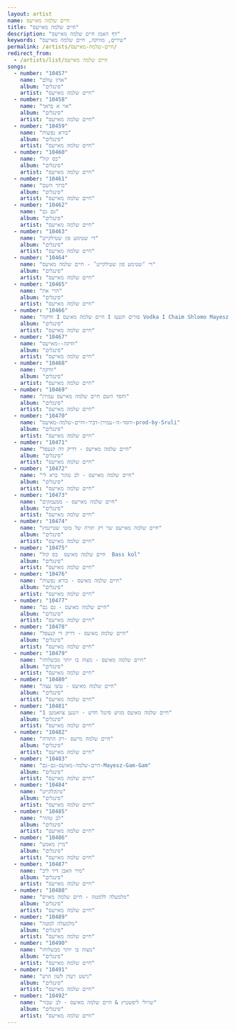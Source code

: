 ```yaml
---
layout: artist
name: חיים שלמה מאייעס
title: "חיים שלמה מאייעס"
description: "דף האמן חיים שלמה מאייעס"
keywords: "שירים, מוזיקה, חיים שלמה מאייעס"
permalink: /artists/חיים-שלמה-מאייעס/
redirect_from:
  - /artists/list/חיים שלמה מאייעס
songs:
  - number: "10457"
    name: "אדון עולם"
    album: "סינגלים"
    artist: "חיים שלמה מאייעס"
  - number: "10458"
    name: "אוי א בראך"
    album: "סינגלים"
    artist: "חיים שלמה מאייעס"
  - number: "10459"
    name: "בורא נפשות"
    album: "סינגלים"
    artist: "חיים שלמה מאייעס"
  - number: "10460"
    name: "בס קול"
    album: "סינגלים"
    artist: "חיים שלמה מאייעס"
  - number: "10461"
    name: "ברוך השם"
    album: "סינגלים"
    artist: "חיים שלמה מאייעס"
  - number: "10462"
    name: "גם גם"
    album: "סינגלים"
    artist: "חיים שלמה מאייעס"
  - number: "10463"
    name: "די שטימע פון שטילקייט"
    album: "סינגלים"
    artist: "חיים שלמה מאייעס"
  - number: "10464"
    name: "די ‘שטימע פון שטילקייט’ - חיים שלמה מאיעס"
    album: "סינגלים"
    artist: "חיים שלמה מאייעס"
  - number: "10465"
    name: "הרי את"
    album: "סינגלים"
    artist: "חיים שלמה מאייעס"
  - number: "10466"
    name: "וודקה I חיים שלמה מאיעס I פורים תשעז Vodka I Chaim Shlomo Mayesz I Purim 5777"
    album: "סינגלים"
    artist: "חיים שלמה מאייעס"
  - number: "10467"
    name: "וודקה--מאייעס"
    album: "סינגלים"
    artist: "חיים שלמה מאייעס"
  - number: "10468"
    name: "וודקה"
    album: "סינגלים"
    artist: "חיים שלמה מאייעס"
  - number: "10469"
    name: "וחסד השם חיים שלמה מאייעס עמירן"
    album: "סינגלים"
    artist: "חיים שלמה מאייעס"
  - number: "10470"
    name: "וחסד-ה׳-עמירן-דביר-וחיים-שלמה-מאיעס-prod-by-Sruli"
    album: "סינגלים"
    artist: "חיים שלמה מאייעס"
  - number: "10471"
    name: "חיים שלמה מאייעס - דריק דה קנעפל"
    album: "סינגלים"
    artist: "חיים שלמה מאייעס"
  - number: "10472"
    name: "חיים שלמה מאייעס - לב טהור ברא לי"
    album: "סינגלים"
    artist: "חיים שלמה מאייעס"
  - number: "10473"
    name: "חיים שלמה מאייעס - ממעמקים"
    album: "סינגלים"
    artist: "חיים שלמה מאייעס"
  - number: "10474"
    name: "חיים שלמה מאייעס שר רק תורה של מוטי שטיינמץ"
    album: "סינגלים"
    artist: "חיים שלמה מאייעס"
  - number: "10475"
    name: "חיים שלמה מאיעס  בס קול  Bass kol"
    album: "סינגלים"
    artist: "חיים שלמה מאייעס"
  - number: "10476"
    name: "חיים שלמה מאיעס - בורא נפשות"
    album: "סינגלים"
    artist: "חיים שלמה מאייעס"
  - number: "10477"
    name: "חיים שלמה מאיעס - גם גם"
    album: "סינגלים"
    artist: "חיים שלמה מאייעס"
  - number: "10478"
    name: "חיים שלמה מאיעס - דריק די קנעפל"
    album: "סינגלים"
    artist: "חיים שלמה מאייעס"
  - number: "10479"
    name: "חיים שלמה מאיעס - מצוה בו יותר מבשלוחו"
    album: "סינגלים"
    artist: "חיים שלמה מאייעס"
  - number: "10480"
    name: "חיים שלמה מאיעס - עוצו עצה"
    album: "סינגלים"
    artist: "חיים שלמה מאייעס"
  - number: "10481"
    name: "חיים שלמה מאיעס מגיש סינגל חדש - זינגען צוזאמען 1"
    album: "סינגלים"
    artist: "חיים שלמה מאייעס"
  - number: "10482"
    name: "חיים שלמה מייעס -רק התורה"
    album: "סינגלים"
    artist: "חיים שלמה מאייעס"
  - number: "10483"
    name: "חיים-שלמה-מאיעס-גם-גם-Mayesz-Gam-Gam"
    album: "סינגלים"
    artist: "חיים שלמה מאייעס"
  - number: "10484"
    name: "טינקלקייט"
    album: "סינגלים"
    artist: "חיים שלמה מאייעס"
  - number: "10485"
    name: "לב טהור"
    album: "סינגלים"
    artist: "חיים שלמה מאייעס"
  - number: "10486"
    name: "מיין מאמע"
    album: "סינגלים"
    artist: "חיים שלמה מאייעס"
  - number: "10487"
    name: "מיר האבן דיר ליב"
    album: "סינגלים"
    artist: "חיים שלמה מאייעס"
  - number: "10488"
    name: "מלמעלה ללמטה - חיים שלמה מאייס"
    album: "סינגלים"
    artist: "חיים שלמה מאייעס"
  - number: "10489"
    name: "מלמעלה למטה"
    album: "סינגלים"
    artist: "חיים שלמה מאייעס"
  - number: "10490"
    name: "מצוה בו יותר מבשלוחו"
    album: "סינגלים"
    artist: "חיים שלמה מאייעס"
  - number: "10491"
    name: "נישט רעדן לשון הרע"
    album: "סינגלים"
    artist: "חיים שלמה מאייעס"
  - number: "10492"
    name: "שרולי ליפשטיץ & חיים שלמה מאיעס - לב שבור"
    album: "סינגלים"
    artist: "חיים שלמה מאייעס"
---
```

